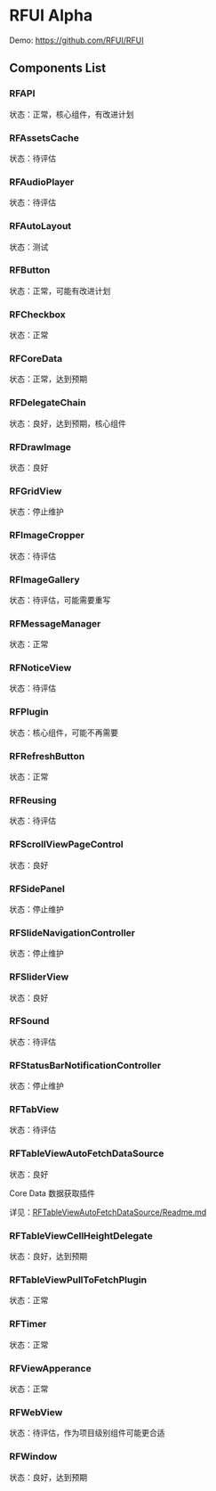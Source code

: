 RFUI Alpha
============

Demo: https://github.com/RFUI/RFUI



Components List
-----

### RFAPI

状态：正常，核心组件，有改进计划

### RFAssetsCache

状态：待评估

### RFAudioPlayer

状态：待评估

### RFAutoLayout

状态：测试

### RFButton

状态：正常，可能有改进计划

### RFCheckbox

状态：正常

### RFCoreData

状态：正常，达到预期

### RFDelegateChain

状态：良好，达到预期，核心组件

### RFDrawImage

状态：良好

### RFGridView

状态：停止维护

### RFImageCropper

状态：待评估

### RFImageGallery

状态：待评估，可能需要重写

### RFMessageManager

状态：正常

### RFNoticeView

状态：待评估

### RFPlugin

状态：核心组件，可能不再需要

### RFRefreshButton

状态：正常

### RFReusing

状态：待评估

### RFScrollViewPageControl

状态：良好

### RFSidePanel

状态：停止维护

### RFSlideNavigationController

状态：停止维护

### RFSliderView

状态：良好

### RFSound

状态：待评估

### RFStatusBarNotificationController

状态：停止维护

### RFTabView

状态：待评估

### RFTableViewAutoFetchDataSource

状态：良好

Core Data 数据获取插件

详见：[RFTableViewAutoFetchDataSource/Readme.md](RFTableViewAutoFetchDataSource/Readme.md)

### RFTableViewCellHeightDelegate

状态：良好，达到预期

### RFTableViewPullToFetchPlugin

状态：正常

### RFTimer

状态：正常

### RFViewApperance

状态：正常

### RFWebView

状态：待评估，作为项目级别组件可能更合适

### RFWindow

状态：良好，达到预期

